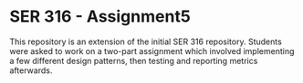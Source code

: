 # SER 316 - Assignment5
This repository is an extension of the initial SER 316 repository. Students were asked to work on a two-part assignment which involved implementing a few different design patterns, then testing and reporting metrics afterwards.
